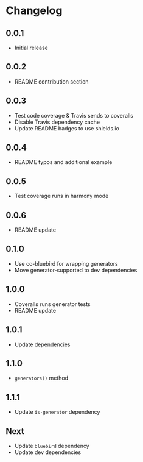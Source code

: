 # Changelog

## 0.0.1

* Initial release

## 0.0.2

* README contribution section

## 0.0.3

* Test code coverage & Travis sends to coveralls
* Disable Travis dependency cache
* Update README badges to use shields.io

## 0.0.4

* README typos and additional example

## 0.0.5

* Test coverage runs in harmony mode

## 0.0.6

* README update

## 0.1.0

* Use co-bluebird for wrapping generators
* Move generator-supported to dev dependencies

## 1.0.0

* Coveralls runs generator tests
* README update

## 1.0.1

* Update dependencies

## 1.1.0

* `generators()` method

## 1.1.1

* Update `is-generator` dependency

## Next

* Update `bluebird` dependency
* Update dev dependencies
